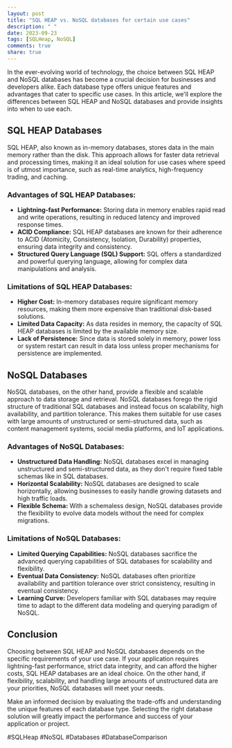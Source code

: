 ```yaml
---
layout: post
title: "SQL HEAP vs. NoSQL databases for certain use cases"
description: " "
date: 2023-09-23
tags: [SQLHeap, NoSQL]
comments: true
share: true
---
```


In the ever-evolving world of technology, the choice between SQL HEAP and NoSQL databases has become a crucial decision for businesses and developers alike. Each database type offers unique features and advantages that cater to specific use cases. In this article, we'll explore the differences between SQL HEAP and NoSQL databases and provide insights into when to use each.

## SQL HEAP Databases

SQL HEAP, also known as in-memory databases, stores data in the main memory rather than the disk. This approach allows for faster data retrieval and processing times, making it an ideal solution for use cases where speed is of utmost importance, such as real-time analytics, high-frequency trading, and caching.

### Advantages of SQL HEAP Databases:

- **Lightning-fast Performance:** Storing data in memory enables rapid read and write operations, resulting in reduced latency and improved response times.
- **ACID Compliance:** SQL HEAP databases are known for their adherence to ACID (Atomicity, Consistency, Isolation, Durability) properties, ensuring data integrity and consistency.
- **Structured Query Language (SQL) Support:** SQL offers a standardized and powerful querying language, allowing for complex data manipulations and analysis.

### Limitations of SQL HEAP Databases:

- **Higher Cost:** In-memory databases require significant memory resources, making them more expensive than traditional disk-based solutions.
- **Limited Data Capacity:** As data resides in memory, the capacity of SQL HEAP databases is limited by the available memory size.
- **Lack of Persistence:** Since data is stored solely in memory, power loss or system restart can result in data loss unless proper mechanisms for persistence are implemented.

## NoSQL Databases

NoSQL databases, on the other hand, provide a flexible and scalable approach to data storage and retrieval. NoSQL databases forego the rigid structure of traditional SQL databases and instead focus on scalability, high availability, and partition tolerance. This makes them suitable for use cases with large amounts of unstructured or semi-structured data, such as content management systems, social media platforms, and IoT applications.

### Advantages of NoSQL Databases:

- **Unstructured Data Handling:** NoSQL databases excel in managing unstructured and semi-structured data, as they don't require fixed table schemas like in SQL databases.
- **Horizontal Scalability:** NoSQL databases are designed to scale horizontally, allowing businesses to easily handle growing datasets and high traffic loads.
- **Flexible Schema:** With a schemaless design, NoSQL databases provide the flexibility to evolve data models without the need for complex migrations.

### Limitations of NoSQL Databases:

- **Limited Querying Capabilities:** NoSQL databases sacrifice the advanced querying capabilities of SQL databases for scalability and flexibility.
- **Eventual Data Consistency:** NoSQL databases often prioritize availability and partition tolerance over strict consistency, resulting in eventual consistency.
- **Learning Curve:** Developers familiar with SQL databases may require time to adapt to the different data modeling and querying paradigm of NoSQL.

## Conclusion

Choosing between SQL HEAP and NoSQL databases depends on the specific requirements of your use case. If your application requires lightning-fast performance, strict data integrity, and can afford the higher costs, SQL HEAP databases are an ideal choice. On the other hand, if flexibility, scalability, and handling large amounts of unstructured data are your priorities, NoSQL databases will meet your needs.

Make an informed decision by evaluating the trade-offs and understanding the unique features of each database type. Selecting the right database solution will greatly impact the performance and success of your application or project.

#SQLHeap #NoSQL #Databases #DatabaseComparison